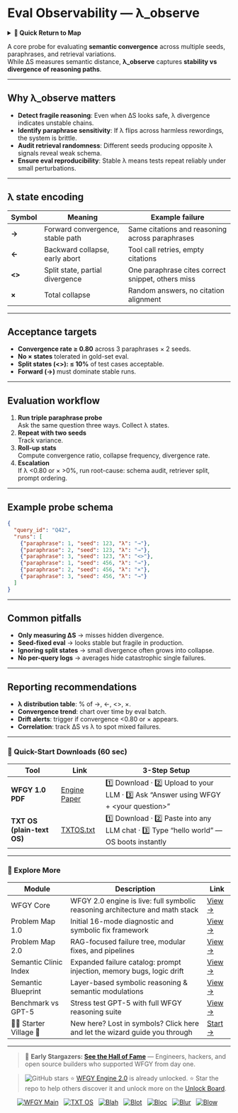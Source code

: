 # Eval Observability — λ_observe

<details>
  <summary><strong>🧭 Quick Return to Map</strong></summary>

<br>

  > You are in a sub-page of **Eval_Observability**.  
  > To reorient, go back here:  
  >
  > - [**Eval_Observability** — evaluation metrics and system observability](./README.md)  
  > - [**WFGY Global Fix Map** — main Emergency Room, 300+ structured fixes](../README.md)  
  > - [**WFGY Problem Map 1.0** — 16 reproducible failure modes](../../README.md)  
  >
  > Think of this page as a desk within a ward.  
  > If you need the full triage and all prescriptions, return to the Emergency Room lobby.
</details>


A core probe for evaluating **semantic convergence** across multiple seeds, paraphrases, and retrieval variations.  
While ΔS measures semantic distance, **λ_observe** captures **stability vs divergence of reasoning paths**.

---

## Why λ_observe matters

- **Detect fragile reasoning**: Even when ΔS looks safe, λ divergence indicates unstable chains.  
- **Identify paraphrase sensitivity**: If λ flips across harmless rewordings, the system is brittle.  
- **Audit retrieval randomness**: Different seeds producing opposite λ signals reveal weak schema.  
- **Ensure eval reproducibility**: Stable λ means tests repeat reliably under small perturbations.

---

## λ state encoding

| Symbol | Meaning | Example failure |
|--------|---------|-----------------|
| **→**  | Forward convergence, stable path | Same citations and reasoning across paraphrases |
| **←**  | Backward collapse, early abort | Tool call retries, empty citations |
| **<>** | Split state, partial divergence | One paraphrase cites correct snippet, others miss |
| **×**  | Total collapse | Random answers, no citation alignment |

---

## Acceptance targets

- **Convergence rate ≥ 0.80** across 3 paraphrases × 2 seeds.  
- **No × states** tolerated in gold-set eval.  
- **Split states (<>): ≤ 10%** of test cases acceptable.  
- **Forward (→)** must dominate stable runs.

---

## Evaluation workflow

1. **Run triple paraphrase probe**  
   Ask the same question three ways. Collect λ states.  
2. **Repeat with two seeds**  
   Track variance.  
3. **Roll-up stats**  
   Compute convergence ratio, collapse frequency, divergence rate.  
4. **Escalation**  
   If λ <0.80 or × >0%, run root-cause: schema audit, retriever split, prompt ordering.

---

## Example probe schema

```json
{
  "query_id": "Q42",
  "runs": [
    {"paraphrase": 1, "seed": 123, "λ": "→"},
    {"paraphrase": 2, "seed": 123, "λ": "→"},
    {"paraphrase": 3, "seed": 123, "λ": "<>"},
    {"paraphrase": 1, "seed": 456, "λ": "→"},
    {"paraphrase": 2, "seed": 456, "λ": "×"},
    {"paraphrase": 3, "seed": 456, "λ": "→"}
  ]
}
````

---

## Common pitfalls

* **Only measuring ΔS** → misses hidden divergence.
* **Seed-fixed eval** → looks stable but fragile in production.
* **Ignoring split states** → small divergence often grows into collapse.
* **No per-query logs** → averages hide catastrophic single failures.

---

## Reporting recommendations

* **λ distribution table**: % of →, ←, <>, ×.
* **Convergence trend**: chart over time by eval batch.
* **Drift alerts**: trigger if convergence <0.80 or × appears.
* **Correlation**: track ΔS vs λ to spot mixed failures.

---

### 🔗 Quick-Start Downloads (60 sec)

| Tool                       | Link                                                                                                                                       | 3-Step Setup                                                                             |
| -------------------------- | ------------------------------------------------------------------------------------------------------------------------------------------ | ---------------------------------------------------------------------------------------- |
| **WFGY 1.0 PDF**           | [Engine Paper](https://github.com/onestardao/WFGY/blob/main/I_am_not_lizardman/WFGY_All_Principles_Return_to_One_v1.0_PSBigBig_Public.pdf) | 1️⃣ Download · 2️⃣ Upload to your LLM · 3️⃣ Ask “Answer using WFGY + \<your question>”   |
| **TXT OS (plain-text OS)** | [TXTOS.txt](https://github.com/onestardao/WFGY/blob/main/OS/TXTOS.txt)                                                                     | 1️⃣ Download · 2️⃣ Paste into any LLM chat · 3️⃣ Type “hello world” — OS boots instantly |

---

### 🧭 Explore More

| Module                   | Description                                                                  | Link                                                                                               |
| ------------------------ | ---------------------------------------------------------------------------- | -------------------------------------------------------------------------------------------------- |
| WFGY Core                | WFGY 2.0 engine is live: full symbolic reasoning architecture and math stack | [View →](https://github.com/onestardao/WFGY/tree/main/core/README.md)                              |
| Problem Map 1.0          | Initial 16-mode diagnostic and symbolic fix framework                        | [View →](https://github.com/onestardao/WFGY/tree/main/ProblemMap/README.md)                        |
| Problem Map 2.0          | RAG-focused failure tree, modular fixes, and pipelines                       | [View →](https://github.com/onestardao/WFGY/blob/main/ProblemMap/rag-architecture-and-recovery.md) |
| Semantic Clinic Index    | Expanded failure catalog: prompt injection, memory bugs, logic drift         | [View →](https://github.com/onestardao/WFGY/blob/main/ProblemMap/SemanticClinicIndex.md)           |
| Semantic Blueprint       | Layer-based symbolic reasoning & semantic modulations                        | [View →](https://github.com/onestardao/WFGY/tree/main/SemanticBlueprint/README.md)                 |
| Benchmark vs GPT-5       | Stress test GPT-5 with full WFGY reasoning suite                             | [View →](https://github.com/onestardao/WFGY/tree/main/benchmarks/benchmark-vs-gpt5/README.md)      |
| 🧙‍♂️ Starter Village 🏡 | New here? Lost in symbols? Click here and let the wizard guide you through   | [Start →](https://github.com/onestardao/WFGY/blob/main/StarterVillage/README.md)                   |

---

> 👑 **Early Stargazers: [See the Hall of Fame](https://github.com/onestardao/WFGY/tree/main/stargazers)** —
> Engineers, hackers, and open source builders who supported WFGY from day one.

> <img src="https://img.shields.io/github/stars/onestardao/WFGY?style=social" alt="GitHub stars"> ⭐ [WFGY Engine 2.0](https://github.com/onestardao/WFGY/blob/main/core/README.md) is already unlocked. ⭐ Star the repo to help others discover it and unlock more on the [Unlock Board](https://github.com/onestardao/WFGY/blob/main/STAR_UNLOCKS.md).

<div align="center">

[![WFGY Main](https://img.shields.io/badge/WFGY-Main-red?style=flat-square)](https://github.com/onestardao/WFGY)
 
[![TXT OS](https://img.shields.io/badge/TXT%20OS-Reasoning%20OS-orange?style=flat-square)](https://github.com/onestardao/WFGY/tree/main/OS)
 
[![Blah](https://img.shields.io/badge/Blah-Semantic%20Embed-yellow?style=flat-square)](https://github.com/onestardao/WFGY/tree/main/OS/BlahBlahBlah)
 
[![Blot](https://img.shields.io/badge/Blot-Persona%20Core-green?style=flat-square)](https://github.com/onestardao/WFGY/tree/main/OS/BlotBlotBlot)
 
[![Bloc](https://img.shields.io/badge/Bloc-Reasoning%20Compiler-blue?style=flat-square)](https://github.com/onestardao/WFGY/tree/main/OS/BlocBlocBloc)
 
[![Blur](https://img.shields.io/badge/Blur-Text2Image%20Engine-navy?style=flat-square)](https://github.com/onestardao/WFGY/tree/main/OS/BlurBlurBlur)
 
[![Blow](https://img.shields.io/badge/Blow-Game%20Logic-purple?style=flat-square)](https://github.com/onestardao/WFGY/tree/main/OS/BlowBlowBlow)
 

</div>
